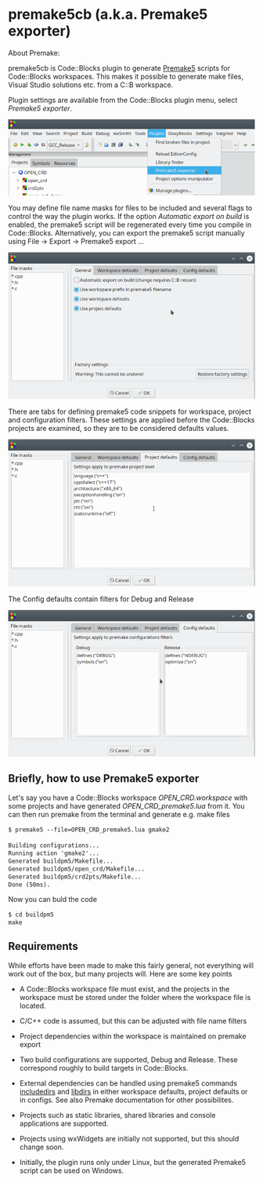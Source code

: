 # premake5cb (a.k.a. Premake5 exporter)

About Premake: 

premake5cb is Code::Blocks plugin to generate [Premake5](https://premake.github.io/docs/) scripts for Code::Blocks workspaces. This makes it possible to generate make files, Visual Studio solutions etc. from a C::B workspace.

Plugin settings are available from the Code::Blocks plugin menu, select *Premake5 exporter*.

![](images/plugin_menu.png)


You may define file name masks for files to be included and several flags to control the way the plugin works. If the option *Automatic export on build* is enabled, the premake5 script will be regenerated every time you compile in Code::Blocks. Alternatively, you can export the premake5 script manually using File -> Export -> Premake5 export ...

![](images/plugin_general.png)

There are  tabs for defining premake5 code snippets for workspace, project and configuration filters. These settings are applied before the Code::Blocks projects are examined, so they are to be considered defaults values.

![](images/plugin_project.png)

The Config defaults contain filters for Debug and Release

![](images/plugin_config.png)


## Briefly, how to use Premake5 exporter

Let's say you have a Code::Blocks workspace *OPEN_CRD.workspace* with some projects and have generated *OPEN_CRD_premake5.lua* from it. You can then run premake from the terminal and generate e.g. make files
    
```
$ premake5 --file=OPEN_CRD_premake5.lua gmake2

Building configurations...
Running action 'gmake2'...
Generated buildpm5/Makefile...
Generated buildpm5/open_crd/Makefile...
Generated buildpm5/crd2pts/Makefile...
Done (50ms).
```
Now you can buld the code

```
$ cd buildpm5
make
```


## Requirements

While efforts have been made to make this fairly general, not everything will work out of the box, but many projects will. Here are some key points

* A Code::Blocks workspace file must exist, and the projects in the workspace must be stored under the folder where the workspace file is located.

* C/C++ code is assumed, but this can be adjusted with file name filters

* Project dependencies within the workspace is maintained on premake export

* Two build configurations are supported, Debug and Release. These correspond roughly to build targets in Code::Blocks.

* External dependencies can be handled using premake5 commands [includedirs](https://premake.github.io/docs/includedirs/) and [libdirs](https://premake.github.io/docs/libdirs/) in either workspace defaults, project defaults or in configs. See also Premake documentation for other possibilites.

* Projects such as static libraries, shared libraries and console applications are supported.

* Projects using wxWidgets are initially not supported, but this should change soon.

* Initially, the plugin runs only under Linux, but the generated Premake5 script can be used on Windows.
